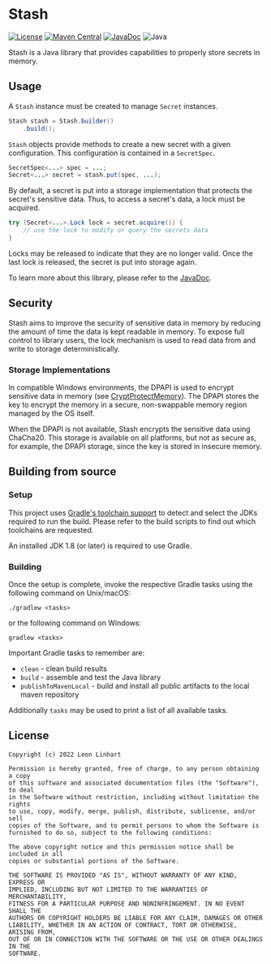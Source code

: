 # Stash

[![License](https://img.shields.io/badge/license-MIT-green.svg?style=flat-square&label=License)](https://github.com/TheMrMilchmann/Stash/blob/master/LICENSE)
[![Maven Central](https://img.shields.io/maven-central/v/io.github.themrmilchmann.stash/stash.svg?style=flat-square&label=Maven%20Central)](https://maven-badges.herokuapp.com/maven-central/io.github.themrmilchmann.stash/stash)
[![JavaDoc](https://img.shields.io/maven-central/v/io.github.themrmilchmann.stash/stash.svg?style=flat-square&label=JavaDoc&color=blue)](https://javadoc.io/doc/io.github.themrmilchmann.stash/stash)
![Java](https://img.shields.io/badge/Java-18-green.svg?style=flat-square&color=b07219&logo=Java)

Stash is a Java library that provides capabilities to properly store secrets in
memory.


## Usage

A `Stash` instance must be created to manage `Secret` instances.

```java
Stash stash = Stash.builder()
    .build();
```

`Stash` objects provide methods to create a new secret with a given
configuration. This configuration is contained in a `SecretSpec`.

```java
SecretSpec<...> spec = ...;
Secret<...> secret = stash.put(spec, ...);
```

By default, a secret is put into a storage implementation that protects the
secret's sensitive data. Thus, to access a secret's data, a lock must be
acquired.

```java
try (Secret<...>.Lock lock = secret.acquire()) {
    // use the lock to modify or query the secrets data 
}
```

Locks may be released to indicate that they are no longer valid. Once the last
lock is released, the secret is put into storage again.

To learn more about this library, please refer to the [JavaDoc](https://javadoc.io/doc/io.github.themrmilchmann.stash/stash).


## Security

Stash aims to improve the security of sensitive data in memory by reducing the
amount of time the data is kept readable in memory. To expose full control to
library users, the lock mechanism is used to read data from and write to storage
deterministically.

### Storage Implementations

In compatible Windows environments, the DPAPI is used to encrypt sensitive data
in memory (see [CryptProtectMemory](https://docs.microsoft.com/en-us/windows/win32/api/dpapi/nf-dpapi-cryptprotectmemory)).
The DPAPI stores the key to encrypt the memory in a secure, non-swappable memory
region managed by the OS itself.

When the DPAPI is not available, Stash encrypts the sensitive data using
ChaCha20. This storage is available on all platforms, but not as secure as, for
example, the DPAPI storage, since the key is stored in insecure memory.


## Building from source

### Setup

This project uses [Gradle's toolchain support](https://docs.gradle.org/7.5.1/userguide/toolchains.html)
to detect and select the JDKs required to run the build. Please refer to the
build scripts to find out which toolchains are requested.

An installed JDK 1.8 (or later) is required to use Gradle.

### Building

Once the setup is complete, invoke the respective Gradle tasks using the
following command on Unix/macOS:

    ./gradlew <tasks>

or the following command on Windows:

    gradlew <tasks>

Important Gradle tasks to remember are:
- `clean`                   - clean build results
- `build`                   - assemble and test the Java library
- `publishToMavenLocal`     - build and install all public artifacts to the
                              local maven repository

Additionally `tasks` may be used to print a list of all available tasks.


## License

```
Copyright (c) 2022 Leon Linhart

Permission is hereby granted, free of charge, to any person obtaining a copy
of this software and associated documentation files (the "Software"), to deal
in the Software without restriction, including without limitation the rights
to use, copy, modify, merge, publish, distribute, sublicense, and/or sell
copies of the Software, and to permit persons to whom the Software is
furnished to do so, subject to the following conditions:

The above copyright notice and this permission notice shall be included in all
copies or substantial portions of the Software.

THE SOFTWARE IS PROVIDED "AS IS", WITHOUT WARRANTY OF ANY KIND, EXPRESS OR
IMPLIED, INCLUDING BUT NOT LIMITED TO THE WARRANTIES OF MERCHANTABILITY,
FITNESS FOR A PARTICULAR PURPOSE AND NONINFRINGEMENT. IN NO EVENT SHALL THE
AUTHORS OR COPYRIGHT HOLDERS BE LIABLE FOR ANY CLAIM, DAMAGES OR OTHER
LIABILITY, WHETHER IN AN ACTION OF CONTRACT, TORT OR OTHERWISE, ARISING FROM,
OUT OF OR IN CONNECTION WITH THE SOFTWARE OR THE USE OR OTHER DEALINGS IN THE
SOFTWARE.
```